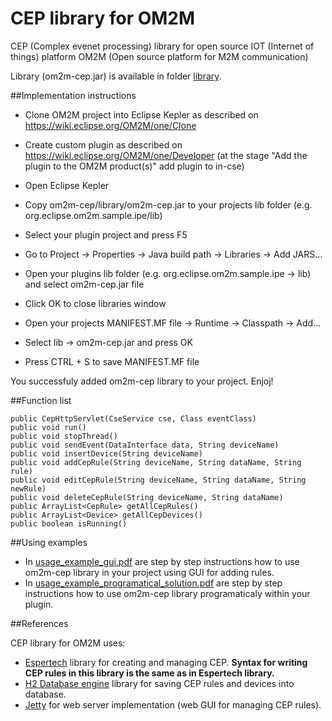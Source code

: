 # CEP library for OM2M
CEP (Complex evenet processing) library for open source IOT (Internet of things) platform OM2M (Open source platform for M2M communication)

Library (om2m-cep.jar) is available in folder [library](library).

##Implementation instructions

- Clone OM2M project into Eclipse Kepler as described on https://wiki.eclipse.org/OM2M/one/Clone
- Create custom plugin as described on https://wiki.eclipse.org/OM2M/one/Developer (at the stage "Add the plugin to the OM2M product(s)" add plugin to in-cse)

- Open Eclipse Kepler
- Copy om2m-cep/library/om2m-cep.jar to your projects lib folder (e.g. org.eclipse.om2m.sample.ipe/lib)
- Select your plugin project and press F5
- Go to Project -> Properties -> Java build path -> Libraries -> Add JARS... 
- Open your plugins lib folder (e.g. org.eclipse.om2m.sample.ipe -> lib) and select om2m-cep.jar file
- Click OK to close libraries window
- Open your projects MANIFEST.MF file -> Runtime -> Classpath -> Add...
- Select lib -> om2m-cep.jar and press OK
- Press CTRL + S to save MANIFEST.MF file

You successfuly added om2m-cep library to your project. Enjoj!

##Function list
```
public CepHttpServlet(CseService cse, Class eventClass)
public void run()
public void stopThread()
public void sendEvent(DataInterface data, String deviceName)
public void insertDevice(String deviceName)
public void addCepRule(String deviceName, String dataName, String rule)
public void editCepRule(String deviceName, String dataName, String newRule)
public void deleteCepRule(String deviceName, String dataName)
public ArrayList<CepRule> getAllCepRules()
public ArrayList<Device> getAllCepDevices()
public boolean isRunning()
```

##Using examples

- In [usage_example_gui.pdf](usage_example_gui.pdf) are step by step instructions how to use om2m-cep library in your project using GUI for adding rules.
- In [usage_example_programatical_solution.pdf](usage_example_programatical_solution.pdf) are step by step instructions how to use om2m-cep library programaticaly within your plugin.

##References

CEP library for OM2M uses:
- [Espertech](http://www.espertech.com/) library for creating and managing CEP. **Syntax for writing CEP rules in this library is the same as in Espertech library.**
- [H2 Database engine](http://www.h2database.com/html/main.html) library for saving CEP rules and devices into database.
- [Jetty](https://eclipse.org/jetty/) for web server implementation (web GUI for managing CEP rules).
